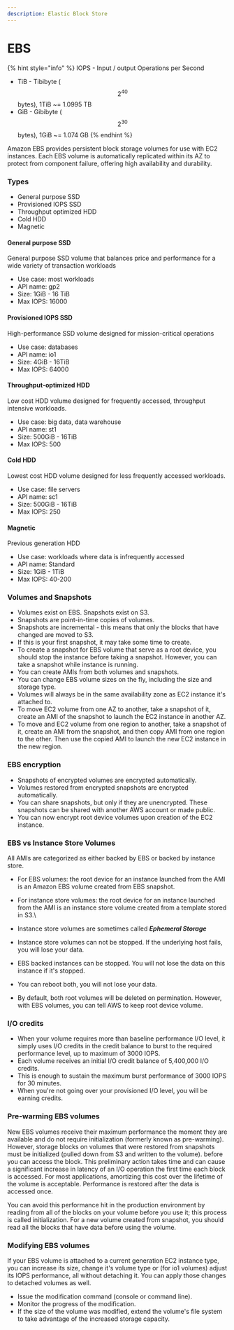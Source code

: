 ```yaml
---
description: Elastic Block Store
---
```


# EBS

{% hint style="info" %}
IOPS - Input / output Operations per Second

* TiB - Tibibyte ( $$2^{40}$$ bytes), 1TiB  \~= 1.0995 TB
* GiB - Gibibyte ( $$2^{30}$$ bytes), 1GiB \~= 1.074 GB
{% endhint %}

Amazon EBS provides persistent block storage volumes for use with EC2 instances. Each EBS volume is automatically replicated within its AZ to protect from component failure, offering high availability and durability.

### Types

* General purpose SSD
* Provisioned IOPS SSD
* Throughput optimized HDD
* Cold HDD
* Magnetic

#### General purpose SSD

General purpose SSD volume that balances price and performance for a wide variety of transaction workloads

* Use case: most workloads
* API name: gp2
* Size: 1GiB - 16 TiB
* Max IOPS: 16000

#### Provisioned IOPS SSD

High-performance SSD volume designed for mission-critical operations

* Use case: databases
* API name: io1
* Size: 4GiB - 16TiB
* Max IOPS: 64000

#### Throughput-optimized HDD

Low cost HDD volume designed for frequently accessed, throughput intensive workloads.

* Use case: big data, data warehouse
* API name: st1
* Size: 500GiB - 16TiB
* Max IOPS: 500

#### Cold HDD

Lowest cost HDD volume designed for less frequently accessed workloads.

* Use case: file servers
* API name: sc1
* Size: 500GiB - 16TiB
* Max IOPS: 250

#### Magnetic

Previous generation HDD

* Use case: workloads where data is infrequently accessed
* API name: Standard
* Size: 1GiB - 1TiB
* Max IOPS: 40-200

### Volumes and Snapshots

* Volumes exist on EBS. Snapshots exist on S3.
* Snapshots are point-in-time copies of volumes.
* Snapshots are incremental - this means that only the blocks that have changed are moved to S3.
* If this is your first snapshot, it may take some time to create.
* To create a snapshot for EBS volume that serve as a root device, you should stop the instance before taking a snapshot. However, you can take a snapshot while instance is running.
* You can create AMIs from both volumes and snapshots.
* You can change EBS volume sizes on the fly, including the size and storage type.
* Volumes will always be in the same availability zone as EC2 instance it's attached to.
* To move EC2 volume from one AZ to another, take a snapshot of it, create an AMI of the snapshot to launch the EC2 instance in another AZ.
* To move and EC2 volume from one region to another, take a snapshot of it, create an AMI from the snapshot, and then copy AMI from one region to the other. Then use the copied AMI to launch the new EC2 instance in the new region.

### EBS encryption

* Snapshots of encrypted volumes are encrypted automatically.
* Volumes restored from encrypted snapshots are encrypted automatically.
* You can share snapshots, but only if they are unencrypted. These snapshots can be shared with another AWS account or made public.
* You can now encrypt root device volumes upon creation of the EC2 instance.

### EBS vs Instance Store Volumes

All AMIs are categorized as either backed by EBS or backed by instance store.&#x20;

* For EBS volumes: the root device for an instance launched from the AMI is an Amazon EBS volume created from EBS snapshot.
* For instance store volumes: the root device for an instance launched from the AMI is an instance store volume created from a template stored in S3.\

* Instance store volumes are sometimes called _**Ephemeral Storage**_
* Instance store volumes can not be stopped. If the underlying host fails, you will lose your data.
* EBS backed instances can be stopped. You will not lose the data on this instance if it's stopped.
* You can reboot both, you will not lose your data.
* By default, both root volumes will be deleted on permination. However, with EBS volumes, you can tell AWS to keep root device volume.

### I/O credits

* When your volume requires more than baseline performance I/O level, it simply uses I/O credits in the credit balance to burst to the required performance level, up to maximum of 3000 IOPS.
* Each volume receives an initial I/O credit balance of 5,400,000 I/O credits.
* This is enough to sustain the maximum burst performance of 3000 IOPS for 30 minutes.
* When you're not going over your provisioned I/O level, you will be earning credits.

### Pre-warming EBS volumes

New EBS volumes receive their maximum performance the moment they are available and do not require initialization (formerly known as pre-warming). However, storage blocks on volumes that were restored from snapshots must be initialized (pulled down from S3 and written to the volume). before you can access the block. This preliminary action takes time and can cause a significant increase in latency of an I/O operation the first time each block is accessed. For most applications, amortizing this cost over the lifetime of the volume is acceptable. Performance is restored after the data is accessed once.

You can avoid this performance hit in the production environment by reading from all of the blocks on your volume before you use it; this process is called initialization. For a new volume created from snapshot, you should read all the blocks that have data before using the volume.

### Modifying EBS volumes

If your EBS volume is attached to a current generation EC2 instance type, you can increase its size, change it's volume type or (for io1 volumes) adjust its IOPS performance, all without detaching it. You can apply those changes to detached volumes as well.

* Issue the modification command (console or command line).
* Monitor the progress of the modification.
* If the size of the volume was modified, extend the volume's file system to take advantage of the increased storage capacity.
